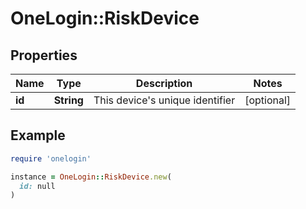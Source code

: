# OneLogin::RiskDevice

## Properties

| Name | Type | Description | Notes |
| ---- | ---- | ----------- | ----- |
| **id** | **String** | This device&#39;s unique identifier | [optional] |

## Example

```ruby
require 'onelogin'

instance = OneLogin::RiskDevice.new(
  id: null
)
```

